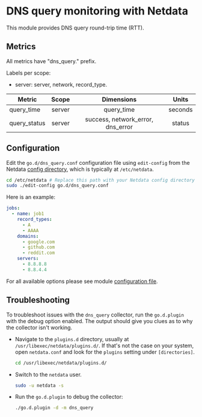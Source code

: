<!--
title: "DNS query monitoring with Netdata"
description: "Monitor the health and performance of DNS query round-trip time with zero configuration, per-second metric granularity, and interactive visualizations."
custom_edit_url: "https://github.com/netdata/go.d.plugin/edit/master/modules/dnsquery/README.md"
sidebar_label: "DNS queries"
learn_status: "Published"
learn_topic_type: "References"
learn_rel_path: "Integrations/Monitor/Networking"
-->

# DNS query monitoring with Netdata

This module provides DNS query round-trip time (RTT).

## Metrics

All metrics have "dns_query." prefix.

Labels per scope:

- server: server, network, record_type.

| Metric       | Scope  |            Dimensions             |  Units  |
|--------------|:------:|:---------------------------------:|:-------:|
| query_time   | server |            query_time             | seconds |
| query_status | server | success, network_error, dns_error | status  |

## Configuration

Edit the `go.d/dns_query.conf` configuration file using `edit-config` from the
Netdata [config directory](https://learn.netdata.cloud/docs/configure/nodes), which is typically at `/etc/netdata`.

```bash
cd /etc/netdata # Replace this path with your Netdata config directory
sudo ./edit-config go.d/dns_query.conf
```

Here is an example:

```yaml
jobs:
  - name: job1
    record_types:
      - A
      - AAAA
    domains:
      - google.com
      - github.com
      - reddit.com
    servers:
      - 8.8.8.8
      - 8.8.4.4
```

For all available options please see
module [configuration file](https://github.com/netdata/go.d.plugin/blob/master/config/go.d/dns_query.conf).

## Troubleshooting

To troubleshoot issues with the `dns_query` collector, run the `go.d.plugin` with the debug option enabled. The output
should give you clues as to why the collector isn't working.

- Navigate to the `plugins.d` directory, usually at `/usr/libexec/netdata/plugins.d/`. If that's not the case on
  your system, open `netdata.conf` and look for the `plugins` setting under `[directories]`.

  ```bash
  cd /usr/libexec/netdata/plugins.d/
  ```

- Switch to the `netdata` user.

  ```bash
  sudo -u netdata -s
  ```

- Run the `go.d.plugin` to debug the collector:

  ```bash
  ./go.d.plugin -d -m dns_query
  ```
